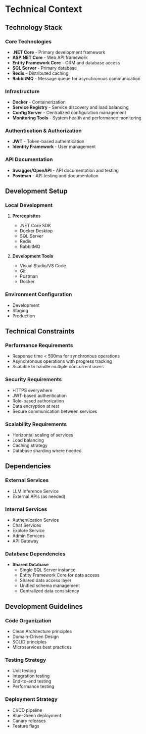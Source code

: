 # Technical Context

## Technology Stack

### Core Technologies
- **.NET Core** - Primary development framework
- **ASP.NET Core** - Web API framework
- **Entity Framework Core** - ORM and database access
- **SQL Server** - Primary database
- **Redis** - Distributed caching
- **RabbitMQ** - Message queue for asynchronous communication

### Infrastructure
- **Docker** - Containerization
- **Service Registry** - Service discovery and load balancing
- **Config Server** - Centralized configuration management
- **Monitoring Tools** - System health and performance monitoring

### Authentication & Authorization
- **JWT** - Token-based authentication
- **Identity Framework** - User management

### API Documentation
- **Swagger/OpenAPI** - API documentation and testing
- **Postman** - API testing and documentation

## Development Setup

### Local Development
1. **Prerequisites**
   - .NET Core SDK
   - Docker Desktop
   - SQL Server
   - Redis
   - RabbitMQ

2. **Development Tools**
   - Visual Studio/VS Code
   - Git
   - Postman
   - Docker

### Environment Configuration
- Development
- Staging
- Production

## Technical Constraints

### Performance Requirements
- Response time < 500ms for synchronous operations
- Asynchronous operations with progress tracking
- Scalable to handle multiple concurrent users

### Security Requirements
- HTTPS everywhere
- JWT-based authentication
- Role-based authorization
- Data encryption at rest
- Secure communication between services

### Scalability Requirements
- Horizontal scaling of services
- Load balancing
- Caching strategy
- Database sharding where needed

## Dependencies

### External Services
- LLM Inference Service
- External APIs (as needed)

### Internal Services
- Authentication Service
- Chat Services
- Explore Service
- Admin Services
- API Gateway

### Database Dependencies
- **Shared Database**
  - Single SQL Server instance
  - Entity Framework Core for data access
  - Shared data access layer
  - Unified schema management
  - Centralized data consistency

## Development Guidelines

### Code Organization
- Clean Architecture principles
- Domain-Driven Design
- SOLID principles
- Microservices best practices

### Testing Strategy
- Unit testing
- Integration testing
- End-to-end testing
- Performance testing

### Deployment Strategy
- CI/CD pipeline
- Blue-Green deployment
- Canary releases
- Feature flags 